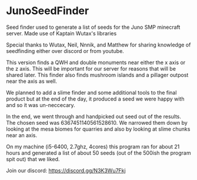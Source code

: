 # JunoSeedFinder

Seed finder used to generate a list of seeds for the Juno SMP minecraft server.
Made use of Kaptain Wutax's libraries

Special thanks to Wutax, Neil, Nnnik, and Matthew for sharing knowledge of seedfinding either over discord or from youtube. 

This version finds a QWH and double monuments near either the x axis or the z axis. This will be important for our server for reasons that will be shared later. This finder also finds mushroom islands and a pillager outpost near the axis as well.

We planned to add a slime finder and some additional tools to the final product but at the end of the day, it produced a seed we were happy with and so it was un-neccecary. 

In the end, we went through and handpicked out seed out of the results. The chosen seed was 6367451140561528610. We narrowed them down by looking at the mesa biomes for quarries and also by looking at slime chunks near an axis. 

On my machine (i5-6400, 2.7ghz, 4cores) this program ran for about 21 hours and generated a list of about 50 seeds (out of the 500ish the program spit out) that we liked.

Join our discord: https://discord.gg/N3K3Wu7Fkj
